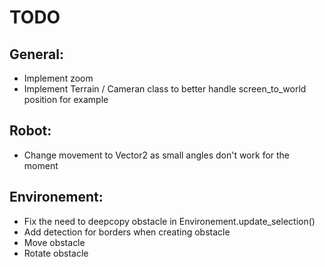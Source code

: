 # TODO

## General:

 - Implement zoom
 - Implement Terrain / Cameran class to better handle screen_to_world position for example


## Robot:
 
 - Change movement to Vector2 as small angles don't work for the moment


## Environement:

 - Fix the need to deepcopy obstacle in Environement.update_selection()
 - Add detection for borders when creating obstacle
 - Move obstacle
 - Rotate obstacle